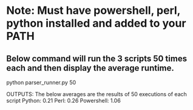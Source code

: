 # Note: Must have powershell, perl, python installed and added to your PATH

## Below command will run the 3 scripts 50 times each and then display the average runtime. 
  python parser_runner.py 50


  OUTPUTS: 
  The below averages are the results of 50 executions of each script
  Python: 0.21
  Perl: 0.26
  Powershell: 1.06
